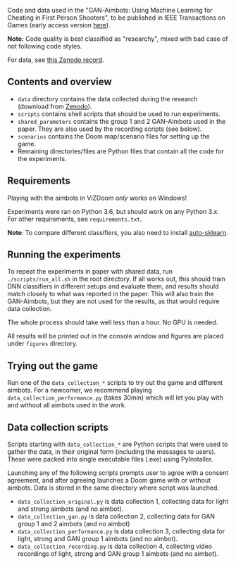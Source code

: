 Code and data used in the "GAN-Aimbots: Using Machine Learning for Cheating in First Person Shooters", to be published in IEEE Transactions on Games (early access version [here](https://ieeexplore.ieee.org/document/9774028)).

**Note:** Code quality is best classified as "researchy", mixed with bad case of not following code styles. 

For data, see [this Zenodo record](https://zenodo.org/record/6345323).

## Contents and overview

* `data` directory contains the data collected during the research (download from [Zenodo](https://zenodo.org/record/6345323)).
* `scripts` contains shell scripts that should be used to run experiments.
* `shared_parameters` contains the group 1 and 2 GAN-Aimbots used in the paper. They are also used by the recording scripts (see below).
* `scenarios` contains the Doom map/scenario files for setting up the game.
* Remaining directories/files are Python files that contain all the code for the experiments.

## Requirements

Playing with the aimbots in ViZDoom *only* works on Windows!

Experiments were ran on Python 3.6, but should work on any Python 3.x. For other requirements, see `requirements.txt`.

**Note**: To compare different classifiers, you also need to install [auto-sklearn](https://automl.github.io/auto-sklearn/master/).

## Running the experiments

To repeat the experiments in paper with shared data, run `./scripts/run_all.sh` in the root directory.
If all works out, this should train DNN classifiers in different setups and evaluate them, and results should
match closely to what was reported in the paper. This will also train the GAN-Aimbots, but they are not used
for the results, as that would require data collection.

The whole process should take well less than a hour. No GPU is needed.

All results will be printed out in the console window and figures are placed under `figures` directory.

## Trying out the game

Run one of the `data_collection_*` scripts to try out the game and different aimbots. For a newcomer,
we recommend playing `data_collection_performance.py` (takes 30min) which will let you play with and without
all aimbots used in the work.

## Data collection scripts

Scripts starting with `data_collection_*` are Python scripts that were used to gather the data,
in their original form (including the messages to users). These were packed into single executable
files (.exe) using PyInstaller.

Launching any of the following scripts prompts user to agree with a consent agreement, and after
agreeing launches a Doom game with or without aimbots. Data is stored in the same directory
where script was launched.

* `data_collection_original.py` is data collection 1, collecting data for light and strong aimbots (and no aimbot).
* `data_collection_gan.py` is data collection 2, collecting data for GAN group 1 and 2 aimbots (and no aimbot)
* `data_collection_performance.py` is data collection 3, collecting data for light, strong and GAN group 1 aimbots (and no aimbot).
* `data_collection_recording.py` is data collection 4, collecting video recordings of light, strong and GAN group 1 aimbots (and no aimbot).




